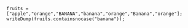 
```luceescript+trycf
fruits = ["apple","orange","BANANA","banana","orange","Banana","orange"];
writeDump(fruits.containsnocase("banana"));
```
